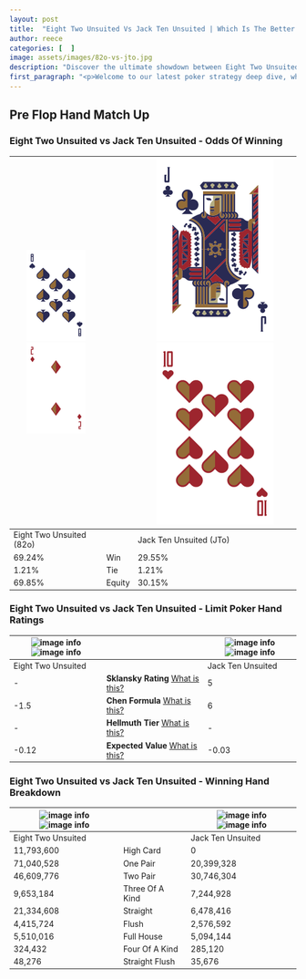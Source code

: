 ```yaml
---
layout: post
title:  "Eight Two Unsuited Vs Jack Ten Unsuited | Which Is The Better Hand In Poker? A Complete Guide"
author: reece
categories: [  ]
image: assets/images/82o-vs-jto.jpg
description: "Discover the ultimate showdown between Eight Two Unsuited and Jack Ten Unsuited in poker! Uncover the odds, strategies, and scenarios where one hand triumphs over the other. Get ready to up your poker game with this thrilling analysis."
first_paragraph: "<p>Welcome to our latest poker strategy deep dive, where we're pitting two distinct hands against each other in a high-stakes showdown: Eight Two Unsuited vs Jack Ten Unsuited.</p><p>In the dynamic world of poker, every decision counts, and knowing which hand holds the upper hand is key to your success at the table.</p><p>In this article, we'll dissect these two hands, explore the scenarios where one dominates the other, and equip you with the knowledge to make strategic choices that can tip the odds in your favor.</p><p>Get ready to unravel the intriguing dynamics of these poker hands and elevate your game to new heights.</p>"
---
```




[comment]: # (sp0)

## Pre Flop Hand Match Up

<div class="table hand-ratings" markdown="1"> 



### Eight Two Unsuited vs Jack Ten Unsuited - Odds Of Winning


    
| ![image info](assets/images/hand1/8.png) ![image info](assets/images/hand1/2o.png) |  | ![image info](assets/images/hand2/J.png) ![image info](assets/images/hand2/to.png) |
| -------- | -------- | -------- |
| Eight Two Unsuited (82o) |  | Jack Ten Unsuited (JTo) |
| 69.24% | Win | 29.55% |
| 1.21% | Tie | 1.21% |
| 69.85% | Equity | 30.15% |




[comment]: # (sp1)



### Eight Two Unsuited vs Jack Ten Unsuited - Limit Poker Hand Ratings


    
| ![image info](https://www.riverpairs.com/assets/images/hand1/8.png) ![image info](https://www.riverpairs.com/assets/images/hand1/2o.png) |  | ![image info](https://www.riverpairs.com/assets/images/hand2/J.png) ![image info](https://www.riverpairs.com/assets/images/hand2/to.png) |
| -------- | -------- | -------- |
| Eight Two Unsuited |  | Jack Ten Unsuited |
| - | **Sklansky Rating** [What is this?](/sklansky-rating-explained) | 5 |
| -1.5 | **Chen Formula** [What is this?](/chen-formula-explained) | 6 |
| - | **Hellmuth Tier** [What is this?](/Hellmuth-tier-explained) | - |
| -0.12 | **Expected Value** [What is this?](/expected-value-explained) | -0.03 |




[comment]: # (sp2)



### Eight Two Unsuited vs Jack Ten Unsuited - Winning Hand Breakdown


    
| ![image info](https://www.riverpairs.com/assets/images/hand1/8.png) ![image info](https://www.riverpairs.com/assets/images/hand1/2o.png) |  | ![image info](https://www.riverpairs.com/assets/images/hand2/J.png) ![image info](https://www.riverpairs.com/assets/images/hand2/to.png) |
| -------- | -------- | -------- |
| Eight Two Unsuited |  | Jack Ten Unsuited |
| 11,793,600 | High Card | 0 |
| 71,040,528 | One Pair | 20,399,328 |
| 46,609,776 | Two Pair | 30,746,304 |
| 9,653,184 | Three Of A Kind | 7,244,928 |
| 21,334,608 | Straight | 6,478,416 |
| 4,415,724 | Flush | 2,576,592 |
| 5,510,016 | Full House | 5,094,144 |
| 324,432 | Four Of A Kind | 285,120 |
| 48,276 | Straight Flush | 35,676 |




[comment]: # (sp3)



</div>

[comment]: # (sp4)



[comment]: # (sp5)

